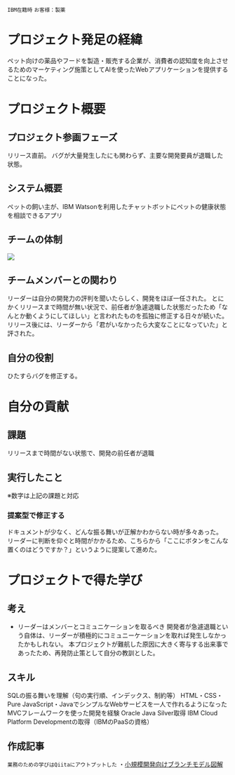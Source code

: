 `IBM在籍時` `お客様：製薬` 

# プロジェクト発足の経緯
ペット向けの薬品やフードを製造・販売する企業が、消費者の認知度を向上させるためのマーケティング施策としてAIを使ったWebアプリケーションを提供することになった。

# プロジェクト概要
## プロジェクト参画フェーズ
リリース直前。
バグが大量発生したにも関わらず、主要な開発要員が退職した状態。

## システム概要
ペットの飼い主が、IBM Watsonを利用したチャットボットにペットの健康状態を相談できるアプリ


## チームの体制
![](https://user-images.githubusercontent.com/23183700/68596627-e0dc3480-04de-11ea-95fb-5e0ab3eab777.png)


## チームメンバーとの関わり
リーダーは自分の開発力の評判を聞いたらしく、開発をほぼ一任された。
とにかくリリースまで時間が無い状況で、前任者が急遽退職した状態だったため「なんとか動くようにしてほしい」と言われたものを孤独に修正する日々が続いた。
リリース後には、リーダーから「君がいなかったら大変なことになっていた」と評された。

## 自分の役割
ひたすらバグを修正する。

 
# 自分の貢献

## 課題
リリースまで時間がない状態で、開発の前任者が退職


## 実行したこと
※数字は上記の課題と対応

### 提案型で修正する

ドキュメントが少なく、どんな振る舞いが正解かわからない時が多々あった。
リーダーに判断を仰ぐと時間がかかるため、こちらから「ここにボタンをこんな置くのはどうですか？」というように提案して進めた。

# プロジェクトで得た学び
## 考え
- リーダーはメンバーとコミュニケーションを取るべき
開発者が急遽退職という自体は、リーダーが積極的にコミュニーケーションを取れば発生しなかったかもしれない。
本プロジェクトが難航した原因に大きく寄与する出来事であったため、再発防止策として自分の教訓とした。



## スキル
SQLの振る舞いを理解（句の実行順、インデックス、制約等）
HTML・CSS・Pure JavaScript・JavaでシンプルなWebサービスを一人で作れるようになった
MVCフレームワークを使った開発を経験
Oracle Java Silver取得
IBM  Cloud Platform Developmentの取得（IBMのPaaSの資格）


## 作成記事
`業務のための学びはQiitaにアウトプットした` 
・[小規模開発向けブランチモデル図解](https://qiita.com/kyogom/items/5d97ade2d658a1aa2892)